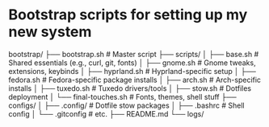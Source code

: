 # Bootstrap scripts for setting up my new system

bootstrap/
├── bootstrap.sh # Master script
├── scripts/
│ ├── base.sh # Shared essentials (e.g., curl, git, fonts)
│ ├── gnome.sh # Gnome tweaks, extensions, keybinds
│ ├── hyprland.sh # Hyprland-specific setup
│ ├── fedora.sh # Fedora-specific package installs
│ ├── arch.sh # Arch-specific installs
│ ├── tuxedo.sh # Tuxedo drivers/tools
│ ├── stow.sh # Dotfiles deployment
│ └── final-touches.sh # Fonts, themes, shell stuff
├── configs/
│ ├── .config/ # Dotfile stow packages
│ ├── .bashrc # Shell config
│ └── .gitconfig # etc.
├── README.md
└── logs/
